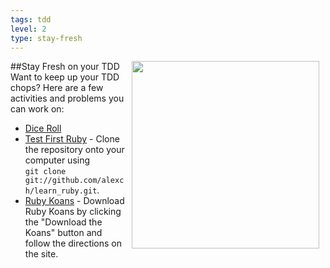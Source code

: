 ```yaml
---
tags: tdd
level: 2
type: stay-fresh
---
```

##Stay Fresh on your TDD
<img src="https://s3.amazonaws.com/after-school-assets/fresh.jpeg" width="300" align="right" hspace="10"> Want to keep up your TDD chops? Here are a few activities and problems you can work on:

+ [Dice Roll](https://github.com/flatiron-school-curriculum/hs-tdd-dice-roll-lab)
+ [Test First Ruby](http://testfirst.org/learn_ruby) - Clone the repository onto your computer using<br>`git clone git://github.com/alexch/learn_ruby.git`. 
+ [Ruby Koans](http://rubykoans.com/) - Download Ruby Koans by clicking the "Download the Koans" button and follow the directions on the site.
